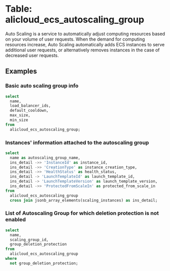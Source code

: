 # Table: alicloud_ecs_autoscaling_group

Auto Scaling is a service to automatically adjust computing resources based on your volume of user requests. When the demand for computing resources increase, Auto Scaling automatically adds ECS instances to serve additional user requests, or alternatively removes instances in the case of decreased user requests.

## Examples

### Basic auto scaling group info

```sql
select
  name,
  load_balancer_ids,
  default_cooldown,
  max_size,
  min_size
from
  alicloud_ecs_autoscaling_group;
```

### Instances' information attached to the autoscaling group

```sql
select
  name as autoscaling_group_name,
  ins_detail ->> 'InstanceId' as instance_id,
  ins_detail ->> 'CreationType' as instance_creation_type,
  ins_detail ->> 'HealthStatus' as health_status,
  ins_detail -> 'LaunchTemplateId' as launch_template_id,
  ins_detail -> 'LaunchTemplateVersion' as launch_template_version,
  ins_detail ->> 'ProtectedFromScaleIn' as protected_from_scale_in
from
  alicloud_ecs_autoscaling_group
  cross join jsonb_array_elements(scaling_instances) as ins_detail;
```

### List of Autoscaling Group for which deletion protection is not enabled

```sql
select
  name,
  scaling_group_id,
  group_deletion_protection
from
  alicloud_ecs_autoscaling_group
where
  not group_deletion_protection;
```
